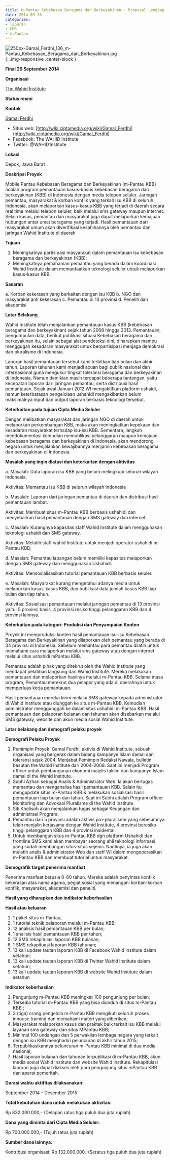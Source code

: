 ```yaml
---
title: M-Pantau Kebebasan Beragama dan Berkeyakinan - Proposal Lengkap
date: 2014-09-26
categories:
- laporan
- CMS
- m.Pantau
---
```


![250px-Gamal_Ferdhi_136_m-Pantau_Kebebasan_Beragama_dan_Berkeyakinan.jpg](/uploads/250px-Gamal_Ferdhi_136_m-Pantau_Kebebasan_Beragama_dan_Berkeyakinan.jpg){: .img-responsive .center-block }

**Final 26 September 2014**

**Organisasi**

  [The Wahid Institute](http://wiki.ciptamedia.org/wiki/The_Wahid_Institute)
  
**Status resmi**

**Kontak**

  [Gamal Ferdhi](http://wiki.ciptamedia.org/wiki/Gamal_Ferdhi)
* Situs web: [http://wiki.ciptamedia.org/wiki/Gamal_Ferdhi](http://wiki.ciptamedia.org/wiki/Gamal_Ferdhi) 
* Facebook: The WAHID Institute
* Twitter: @WAHID1nstitute

**Lokasi**

Depok, Jawa Barat

**Deskripsi Proyek**

Mobile Pantau Kebebasan Beragama dan Berkeyakinan (m-Pantau KBB) adalah program pemantauan kasus-kasus kebebasan beragama dan berkeyakinan (KBB) di Indonesia dengan media telepon seluler. Jaringan pemantau, masyarakat & korban konflik yang terkait isu KBB di seluruh Indonesia, akan melaporkan kasus-kasus KBB yang terjadi di daerah secara real time melalui telepon seluler, baik melalui sms gateway maupun internet. Selain kasus, pemantau dan masyarakat juga dapat melaporkan kemajuan hubungan antar umat beragama yang terjadi. Hasil pemantauan dari masyarakat umum akan diverifikasi kesahihannya oleh pemantau dan jaringan Wahid Institute di daerah

**Tujuan**

1. Meningkatnya partisipasi masyarakat dalam pemantauan isu kebebasan beragama dan berkeyakinan (KBB);
2. Meningkatnya pemahaman pemantau yang berada dalam koordinasi Wahid Institute dalam memanfaatkan teknologi seluler untuk melaporkan kasus-kasus KBB;

**Sasaran**

a.	Korban kekerasan yang berkaitan dengan isu KBB
b.	NGO dan masyarakat anti kekerasan
c.	Pemantau di 13 provinsi
d.	Peneliti dan akademisi

**Latar Belakang**

Wahid Institute telah menjalankan pemantauan kasus KBB (kebebasan beragama dan berkeyakinan) sejak tahun 2008 hingga 2013. Pemantauan, pengumpulan data, berikut publikasi situasi Kebebasan beragama dan berkeyakinan itu, selain sebagai alat pendeteksi dini, diharapkan mampu menggugah kesadaran masyarakat untuk berpartisipasi menjaga demokrasi dan pluralisme di Indonesia.

Laporan hasil pemantauan tersebut kami terbitkan tiap bulan dan akhir tahun. Laporan tahunan kami menjadi acuan bagi publik nasional dan internasional guna mengukur tingkat toleransi beragama dan berkeyakinan di Indonesia. Namun demikian masih terdapat beberapa tantangan, yaitu kecepatan laporan dari jaringan pemantau, serta distribusi hasil pemantauan. Sejak awal Januari 2012 WI mengaktifkan platform ushaidi, namun keterbatasan pengelolaan ushahidi mengakibatkan belum maksimalnya input dan output laporan berbasis teknologi tersebut.

 **Keterkaitan pada tujuan Cipta Media Seluler**

Dengan melibatkan masyarakat dan jaringan NGO di daerah untuk melaporkan perkembangan KBB, maka akan meningkatkan kepekaan dan kesadaran masyarakat terhadap isu-isu KBB. Sementara, langkah mendokumentasi kemudian memublikasi pelanggaran maupun kemajuan kebebasan beragama dan berkeyakinan di Indonesia, akan mendorong negara untuk menjalankan kewajibannya menjamin kebebasan beragama dan berkeyakinan di Indonesia.

**Masalah yang ingin diatasi dan keterkaitan dengan aktivitas**
 
a.	Masalah: Data laporan isu KBB yang belum melingkupi seluruh wilayah Indonesia.

Aktivitas: Memantau isu KBB di seluruh wilayah Indonesia

b.	Masalah: Laporan dari jaringan pemantau di daerah dan distribusi hasil pemantauan lambat.

Aktivitas: Membuat situs m-Pantau KBB berbasis ushahidi dan menyebarkan hasil pemantauan dengan SMS gateway dan internet.

c.	Masalah: Kurangnya kapasitas staff Wahid Institute dalam menggunakan teknologi ushaidi dan SMS gateway. 

Aktivitas: Melatih staff wahid Institute untuk menjadi operator ushahidi m-Pantau KBB;

d.	Masalah: Pemantau lapangan belum memiliki kapasitas melaporkan dengan SMS gateway dan menggunakan Ushahidi.

Aktivitas: Mensosialisasikan tutorial pemantauan KBB berbasis seluler. 

e.	Masalah: Masyarakat kurang mengetahui adanya media untuk melaporkan kasus-kasus KBB, dan publikasi data jumlah kasus KBB tiap bulan dan tiap tahun.

Aktivitas: Sosialisasi pemantauan melalui jaringan pemantau di 13 provinsi yaitu: 5 provinsi basis, 4 provinsi resiko tinggi pelanggaran KBB dan 4 provinsi lainnya.

**Keterkaitan pada kategori: Produksi dan Penyampaian Konten**

 Proyek ini memproduksi konten hasil pemantauan isu-isu Kebebasan Beragama dan Berkeyakinan yang dilaporkan oleh pemantau yang berada di 34 provinsi di Indonesia. Sebelum memantau para pemantau dilatih untuk memahami cara melaporkan melalui sms gateway atau dengan internet melalui situs ushahidi mPantau KBB.

Pemantau adalah pihak yang direkrut oleh the Wahid Institute yang mendapat pelatihan langsung dari Wahid Institute. Mereka melakukan pemantauan dan melaporkan hasilnya melalui m-Pantau KBB. Selama masa program, Pemantau merekrut dua pelapor yang ada di daerahnya untuk memperluas kerja pemantauan.

Hasil pemantauan mereka kirim melalui SMS gateway kepada administrator di Wahid Institute atau diunggah ke situs m-Pantau KBB. Kemudian administrator menggunggah ke dalam situs ushahidi m-Pantau KBB. Hasil pemantauan dan pelaporan bulanan dan tahunan akan disebarkan melalui SMS gateway, website dan akun media sosial Wahid Institute.

 **Latar belakang dan demografi pelaku proyek**
 
 **Demografi Pelaku Proyek**

 1. Pemimpin Proyek: Gamal Ferdhi, aktivis di Wahid Institute, sebuah organisasi yang bergerak dalam bidang kampanye Islam damai dan toleransi sejak 2004. Menjabat Pemimpin Redaksi Nawala, bulletin besutan the Wahid Institute dari 2004-2008. Saat ini menjadi Program officer untuk pembangunan ekonomi majelis taklim dan kampanye Islam damai di the Wahid Institute.
 2. Subhi Azhari sebagai Analis & Administrator Web. Ia akan bertugas memantau dan menganalisa hasil pemantauan KBB. Selain itu mengupdate situs m-Pantau KBB & melakukan sosialisasi hasil pemantauan tiap bulan dan tahun. Saat ini Subhi adalah Program officer Monitoring dan Advokasi Pluralisme di the Wahid Institute.
 3. Siti Kholisoh akan menjalankan tugas sebagai Keuangan dan administrasi Program.
 4. Pemantau dari 5 provinsi adalah aktivis pro-pluralisme yang sebelumnya telah menjalin kerjasama dengan Wahid Institute, 4 provinsi beresiko tinggi pelanggaran KBB dan 4 provinsi insidental.
 5. Untuk membangun situs m-Pantau KBB dgn platform Ushahidi dan frontline SMS kami akan membayar seorang ahli teknologi informasi yang sudah membangun situs-situs sejenis. Nantinya, ia juga akan melatih analis & administrator Web dan staff WI dalam mengoperasikan m-Pantau KBB dan membuat tutorial untuk masyarakat.
  
 **Demografik target penerima manfaat**

  Penerima manfaat berusia 0-60 tahun. Mereka adalah penyintas konflik kekerasan atas nama agama, pegiat sosial yang menangani korban-korban konflik, masyarakat, akademisi dan peneliti.
  
 **Hasil yang diharapkan dan indikator keberhasilan**

  **Hasil atau keluaran**
  
1. 1 paket situs m-Pantau;
2. 1 tutorial teknik pelaporan melalui m-Pantau KBB;
3. 12 analisis hasil pemantauan KBB per bulan;
4. 1 analisis hasil pemantauan KBB per tahun;
5. 12 SMS rekapitulasi laporan KBB bulanan;
6. 1 SMS rekapituasi laporan KBB tahunan;
7. 13 kali update tautan laporan KBB di Facebook Wahid Institute dalam setahun;
8. 13 kali update tautan laporan KBB di Twitter Wahid Institute dalam setahun;
9. 13 kali update tautan laporan KBB di website Wahid Institute dalam setahun

  **Indikator keberhasilan**

1. Pengunjung m-Pantau KBB meningkat 100 pengunjung per bulan;
2. Tersedia tutorial m-Pantau KBB yang bisa diunduh di situs m-Pantau KBB ;
3. 3 (tiga) orang pengelola m-Pantau KBB mengikuti seluruh proses inhouse training dan memahami materi yang diberikan;
4. Masyarakat melaporkan kasus dan praktek baik terkait isu KBB melalui layanan sms gateway dan situs MPantau KBB;
5. Minimal 100 undangan dan 5 perwakilan lembaga negara yang terkait dengan isu KBB menghadiri peluncuran di akhir tahun 2015;
6. Terpublikasikannya peluncuran m-Pantau KBB minimal di dua media nasional;
7. Hasil laporan bulanan dan tahunan terpublikasi di m-Pantau KBB, akun media sosial Wahid Institute dan website Wahid Institute. Rekapitulasi laporan juga dapat diakses oleh para pengunjung situs mPantau KBB dan aparat pemeritah.

  
 **Durasi waktu aktifitas dilaksanakan:**

 September 2014 - Desember 2015
 
 **Total kebutuhan dana untuk melakukan aktivitas:**
 
 Rp 832.000.000,- (Delapan ratus tiga puluh dua juta rupiah)

 **Dana yang diminta dari Cipta Media Seluler:**
  
 Rp 700.000.000,- (Tujuh ratus juta rupiah)
  
 **Sumber dana lainnya:**
  
  Kontribusi organisasi: Rp 132.000.000,-(Seratus tiga puluh dua juta rupiah)
